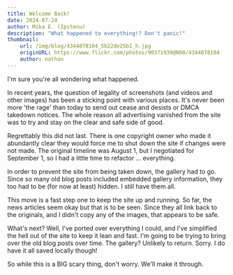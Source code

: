 ```yaml
---
title: Welcome Back!
date: 2024-07-24
author: Mika E. (Ipstenu)
description: "What happened to everything!? Don't panic!"
thumbnail:
    url: /img/blog/4344878104_5b22de25b1_h.jpg
    originURL: https://www.flickr.com/photos/90371939@N00/4344878104
    author: nathan
---
```


I'm sure you're all wondering what happened.

In recent years, the question of legality of screenshots (and videos and other images) has been a sticking point with various places. It's never been more 'the rage' than today to send out cease and desists or DMCA takedown notices. The whole reason all advertising vanished from the site was to try and stay on the clear and safe side of good.

Regrettably this did not last. There is one copyright owner who made it abundantly clear they would force me to shut down the site if changes were not made. The original timeline was August 1, but I negotiated for September 1, so I had a little time to refactor ... everything.

In order to prevent the site from being taken down, the gallery had to go. Since so many old blog posts included embedded gallery information, they too had to be (for now at least) hidden. I still have them all.

This move is a fast step one to keep the site up and running. So far, the news articles seem okay but that is to be seen. Since they all link back to the originals, and I didn't copy any of the images, that appears to be safe.

What's next? Well, I've ported over everything I could, and I've simplified the hell out of the site to keep it lean and fast. I'm going to be trying to bring over the old blog posts over time. The gallery? Unlikely to return. Sorry. I do have it all saved locally though!

So while this is a BIG scary thing, don't worry. We'll make it through.
